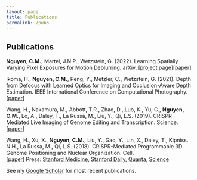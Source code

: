 ```yaml
---
layout: page
title: Publications
permalink: /pubs
---
```


## Publications
**Nguyen, C.M.**, Martel, J.N.P., Wetzstein, G. (2022).
Learning Spatially Varying Pixel Exposures for Motion Deblurring.
arXiv.
[[project page](https://ccnguyen.github.io/lsvpe/)][[paper](https://arxiv.org/abs/2204.07267)]

Ikoma, H., **Nguyen, C.M.**, Peng, Y., Metzler, C., Wetzstein, G. (2021). 
Depth from Defocus with Learned Optics for Imaging and Occlusion-Aware Depth Estimation. 
IEEE International Conference on Computational Photography.
[[paper](https://ieeexplore.ieee.org/document/9466261)]

Wang, H., Nakamura, M., Abbott, T.R., Zhao, D., Luo, K., Yu, C., **Nguyen, C.M.**, Lo, A., Daley, T., La Russa, M., Liu, Y., Qi, L.S. (2019). 
CRISPR-Mediated Live Imaging of Genome Editing and Transcription. Science.
[[paper](https://science.sciencemag.org/content/365/6459/1301.abstract)]

Wang, H., Xu, X., **Nguyen, C.M.**, Liu, Y., Gao, Y., Lin, X., Daley, T., Kipniss. N.H., La Russa, M., Qi, L.S. (2018). 
CRISPR-Mediated Programmable 3D Genome Positioning and Nuclear Organization. Cell.\
[[paper](https://www.cell.com/cell/fulltext/S0092-8674(18)31185-1?_returnURL=https%3A%2F%2Flinkinghub.elsevier.com%2Fretrieve%2Fpii%2FS0092867418311851%3Fshowall%3Dtrue)]
Press: [Stanford Medicine](https://med.stanford.edu/news/all-news/2018/10/researchers-modify-crispr-to-reorganize-genome.html),
 [Stanford Daily](https://www.stanforddaily.com/2018/10/12/stanford-researchers-develop-new-three-dimensional-crispr-technology/),
 [Quanta](https://www.quantamagazine.org/in-the-nucleus-genes-activity-might-depend-on-their-location-20181106/), 
 [Science](https://www.sciencemag.org/news/2018/10/moving-dna-different-part-nucleus-can-change-how-it-works)
 
 See my [Google Scholar](https://scholar.google.com/citations?user=jc-Xg3IAAAAJ&hl=en) for most recent publications.
